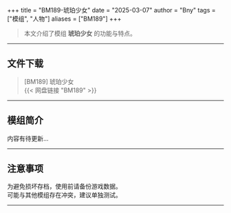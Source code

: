 +++
title = "BM189-琥珀少女"
date = "2025-03-07"
author = "Bny"
tags = ["模组", "人物"]
aliases = ["BM189"]
+++

> 本文介绍了模组 **琥珀少女** 的功能与特点。

---

## 文件下载

> [BM189] 琥珀少女  
{{< 网盘链接 "BM189" >}}  

---

## 模组简介

>  
内容有待更新...  

---

## 注意事项

>  
为避免损坏存档，使用前请备份游戏数据。  
可能与其他模组存在冲突，建议单独测试。  

---

